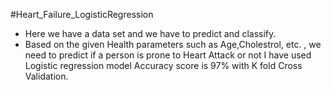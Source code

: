 #Heart_Failure_LogisticRegression
- Here we have a data set and we have to predict and classify.
- Based on the given Health parameters such as Age,Cholestrol, etc. , we need to predict if a person is prone to Heart Attack or not
I have used Logistic regression model 
Accuracy score is 97% with K fold Cross Validation.
